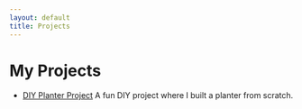 ```yaml
---
layout: default
title: Projects
---
```


# My Projects

- [DIY Planter Project](/2025/10/02/diy-planter-project.html)
  A fun DIY project where I built a planter from scratch.
